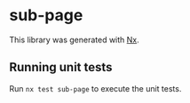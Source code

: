 # sub-page

This library was generated with [Nx](https://nx.dev).

## Running unit tests

Run `nx test sub-page` to execute the unit tests.

